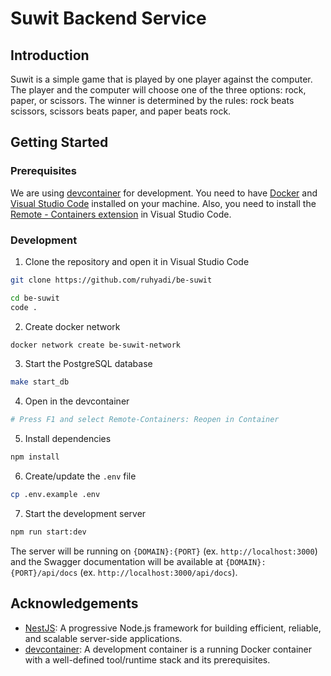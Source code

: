 # Suwit Backend Service

## Introduction

Suwit is a simple game that is played by one player against the computer. The player and the computer will choose one of the three options: rock, paper, or scissors. The winner is determined by the rules: rock beats scissors, scissors beats paper, and paper beats rock.

## Getting Started

### Prerequisites

We are using [devcontainer](https://code.visualstudio.com/docs/devcontainers/containers) for development. You need to have [Docker](https://docs.docker.com/engine/install/) and [Visual Studio Code](https://code.visualstudio.com/) installed on your machine. Also, you need to install the [Remote - Containers extension](https://marketplace.visualstudio.com/items?itemName=ms-vscode-remote.vscode-remote-extensionpack) in Visual Studio Code.

### Development

1. Clone the repository and open it in Visual Studio Code

```bash
git clone https://github.com/ruhyadi/be-suwit

cd be-suwit
code .
```

2. Create docker network

```bash
docker network create be-suwit-network
```

3. Start the PostgreSQL database

```bash
make start_db
```

4. Open in the devcontainer

```bash
# Press F1 and select Remote-Containers: Reopen in Container
```

5. Install dependencies

```bash
npm install
```

6. Create/update the `.env` file

```bash
cp .env.example .env
```

7. Start the development server

```bash
npm run start:dev
```

The server will be running on `{DOMAIN}:{PORT}` (ex. `http://localhost:3000`) and the Swagger documentation will be available at `{DOMAIN}:{PORT}/api/docs` (ex. `http://localhost:3000/api/docs`).

## Acknowledgements

- [NestJS](https://nestjs.com/): A progressive Node.js framework for building efficient, reliable, and scalable server-side applications.
- [devcontainer](https://code.visualstudio.com/docs/devcontainers/containers): A development container is a running Docker container with a well-defined tool/runtime stack and its prerequisites.